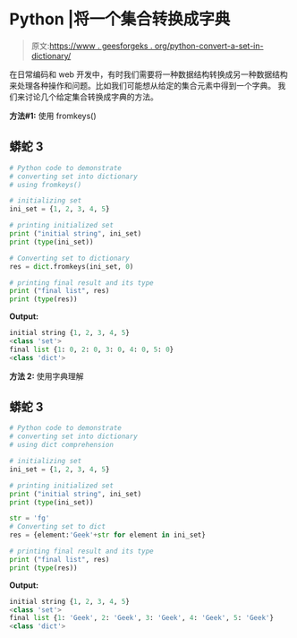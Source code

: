 # Python |将一个集合转换成字典

> 原文:[https://www . geesforgeks . org/python-convert-a-set-in-dictionary/](https://www.geeksforgeeks.org/python-convert-a-set-into-dictionary/)

在日常编码和 web 开发中，有时我们需要将一种数据结构转换成另一种数据结构来处理各种操作和问题。比如我们可能想从给定的集合元素中得到一个字典。
我们来讨论几个给定集合转换成字典的方法。

**方法#1:** 使用 fromkeys()

## 蟒蛇 3

```py
# Python code to demonstrate
# converting set into dictionary
# using fromkeys()

# initializing set
ini_set = {1, 2, 3, 4, 5}

# printing initialized set
print ("initial string", ini_set)
print (type(ini_set))

# Converting set to dictionary
res = dict.fromkeys(ini_set, 0)

# printing final result and its type
print ("final list", res)
print (type(res))
```

**Output:** 

```py
initial string {1, 2, 3, 4, 5}
<class 'set'>
final list {1: 0, 2: 0, 3: 0, 4: 0, 5: 0}
<class 'dict'>
```

**方法 2:** 使用字典理解

## 蟒蛇 3

```py
# Python code to demonstrate
# converting set into dictionary
# using dict comprehension

# initializing set
ini_set = {1, 2, 3, 4, 5}

# printing initialized set
print ("initial string", ini_set)
print (type(ini_set))

str = 'fg'
# Converting set to dict
res = {element:'Geek'+str for element in ini_set}

# printing final result and its type
print ("final list", res)
print (type(res))
```

**Output:** 

```py
initial string {1, 2, 3, 4, 5}
<class 'set'>
final list {1: 'Geek', 2: 'Geek', 3: 'Geek', 4: 'Geek', 5: 'Geek'}
<class 'dict'>
```